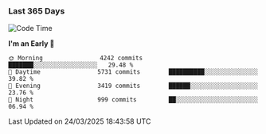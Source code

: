### Last 365 Days
<!--START_SECTION:waka-->
![Code Time](http://img.shields.io/badge/Code%20Time-889%20hrs%2019%20mins-blue)

**I'm an Early 🐤** 

```text
🌞 Morning                4242 commits        ███████░░░░░░░░░░░░░░░░░░   29.48 % 
🌆 Daytime                5731 commits        ██████████░░░░░░░░░░░░░░░   39.82 % 
🌃 Evening                3419 commits        ██████░░░░░░░░░░░░░░░░░░░   23.76 % 
🌙 Night                  999 commits         ██░░░░░░░░░░░░░░░░░░░░░░░   06.94 % 
```



 Last Updated on 24/03/2025 18:43:58 UTC
<!--END_SECTION:waka-->

<!--
**BrianCurliss/BrianCurliss** is a ✨ _special_ ✨ repository because its `README.md` (this file) appears on your GitHub profile.

Here are some ideas to get you started:

- 🔭 I’m currently working on ...
- 🌱 I’m currently learning ...
- 👯 I’m looking to collaborate on ...
- 🤔 I’m looking for help with ...
- 💬 Ask me about ...
- 📫 How to reach me: ...
- 😄 Pronouns: ...
- ⚡ Fun fact: ...
-->
